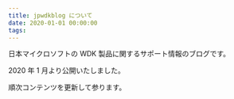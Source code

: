 ```yaml
---
title: jpwdkblog について
date: 2020-01-01 00:00:00
tags:
---
```

日本マイクロソフトの WDK 製品に関するサポート情報のブログです。

2020 年 1 月より公開いたしました。

順次コンテンツを更新して参ります。